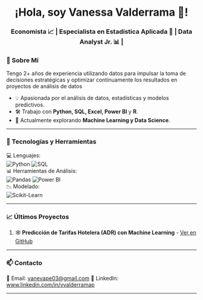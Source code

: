 <h1 align="center">¡Hola, soy Vanessa Valderrama 🌼!</h1>
<h3 align="center">Economista 📈 | Especialista en Estadística Aplicada 🔮 |  Data Analyst Jr. 📊 | </h3>

### 🌟 Sobre Mí
Tengo 2+ años de experiencia utilizando datos para impulsar la toma de decisiones estratégicas y optimizar continuamente los resultados en proyectos de análisis de datos
- 💡 Apasionada por el análisis de datos, estadísticas y modelos predictivos.
- 🛠️ Trabajo con **Python, SQL, Excel, Power BI** y **R**.
- 🚀 Actualmente explorando **Machine Learning y Data Science**.

  
---

### 📌 Tecnologías y Herramientas
💻 Lenguajes:  
![Python](https://img.shields.io/badge/-Python-3776AB?style=flat-square&logo=python&logoColor=white) 
![SQL](https://img.shields.io/badge/-SQL-4479A1?style=flat-square&logo=MySQL&logoColor=white)  
📊 Herramientas de Análisis:  
![Pandas](https://img.shields.io/badge/-Pandas-150458?style=flat-square&logo=pandas)
![Power BI](https://img.shields.io/badge/-PowerBI-F2C811?style=flat-square&logo=Power-BI&logoColor=black)  
📉 Modelado:  
![Scikit-Learn](https://img.shields.io/badge/-Scikit--Learn-F7931E?style=flat-square&logo=scikit-learn&logoColor=white)  

---

### 📈 Últimos Proyectos
1. 🕸 **Predicción de Tarifas Hotelera (ADR) con Machine Learning** - [Ver en GitHub](https://github.com/Vvalderramap/Vvalderramap/blob/main/Pyhton%20projects%20/RM/Revenue_Analysis%20(2).ipynb)

---

### 📫 Contacto
📧 Email: vanevape03@gmail.com
💼 LinkedIn: www.linkedin.com/in/vvalderramap

---


